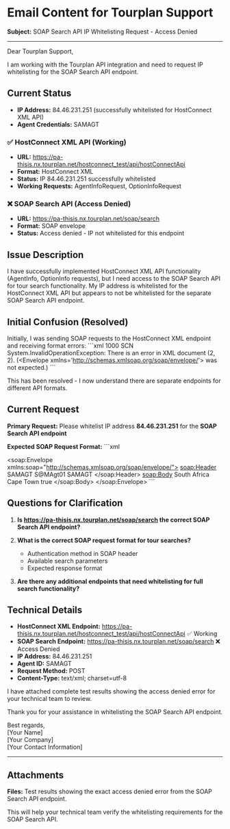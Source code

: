# Email Content for Tourplan Support

**Subject:** SOAP Search API IP Whitelisting Request - Access Denied

---

Dear Tourplan Support,

I am working with the Tourplan API integration and need to request IP whitelisting for the SOAP Search API endpoint.

## Current Status

- **IP Address:** 84.46.231.251 (successfully whitelisted for HostConnect XML API)
- **Agent Credentials:** SAMAGT  

### ✅ HostConnect XML API (Working)
- **URL:** https://pa-thisis.nx.tourplan.net/hostconnect_test/api/hostConnectApi
- **Format:** HostConnect XML
- **Status:** IP 84.46.231.251 successfully whitelisted
- **Working Requests:** AgentInfoRequest, OptionInfoRequest

### ❌ SOAP Search API (Access Denied)
- **URL:** https://pa-thisis.nx.tourplan.net/soap/search
- **Format:** SOAP envelope
- **Status:** Access denied - IP not whitelisted for this endpoint

## Issue Description

I have successfully implemented HostConnect XML API functionality (AgentInfo, OptionInfo requests), but I need access to the SOAP Search API for tour search functionality. My IP address is whitelisted for the HostConnect XML API but appears to not be whitelisted for the separate SOAP Search API endpoint.

## Initial Confusion (Resolved)

Initially, I was sending SOAP requests to the HostConnect XML endpoint and receiving format errors:
\`\`\`xml
<Error>1000 SCN System.InvalidOperationException: There is an error in XML document (2, 2). 
(&lt;Envelope xmlns='http://schemas.xmlsoap.org/soap/envelope/'&gt; was not expected.)</Error>
\`\`\`

This has been resolved - I now understand there are separate endpoints for different API formats.

## Current Request

**Primary Request:** Please whitelist IP address **84.46.231.251** for the **SOAP Search API endpoint**

**Expected SOAP Request Format:**
\`\`\`xml
<?xml version="1.0" encoding="utf-8"?>
<soap:Envelope xmlns:soap="http://schemas.xmlsoap.org/soap/envelope/">
  <soap:Header>
    <Authentication>
      <Username>SAMAGT</Username>
      <Password>S@MAgt01</Password>
      <AgentId>SAMAGT</AgentId>
    </Authentication>
  </soap:Header>
  <soap:Body>
    <SearchTours>
      <Country>South Africa</Country>
      <Destination>Cape Town</Destination>
      <IncludeCancellationDeadlines>true</IncludeCancellationDeadlines>
    </SearchTours>
  </soap:Body>
</soap:Envelope>
\`\`\`

## Questions for Clarification

1. **Is https://pa-thisis.nx.tourplan.net/soap/search the correct SOAP Search API endpoint?**

2. **What is the correct SOAP request format for tour searches?**
   - Authentication method in SOAP header
   - Available search parameters
   - Expected response format

3. **Are there any additional endpoints that need whitelisting for full search functionality?**

## Technical Details

- **HostConnect XML Endpoint:** https://pa-thisis.nx.tourplan.net/hostconnect_test/api/hostConnectApi ✅ Working
- **SOAP Search Endpoint:** https://pa-thisis.nx.tourplan.net/soap/search ❌ Access Denied
- **IP Address:** 84.46.231.251
- **Agent ID:** SAMAGT
- **Request Method:** POST
- **Content-Type:** text/xml; charset=utf-8

I have attached complete test results showing the access denied error for your technical team to review.

Thank you for your assistance in whitelisting the SOAP Search API endpoint.

Best regards,  
[Your Name]  
[Your Company]  
[Your Contact Information]

---

## Attachments

**Files:** Test results showing the exact access denied error from the SOAP Search API endpoint.

This will help your technical team verify the whitelisting requirements for the SOAP Search API.
